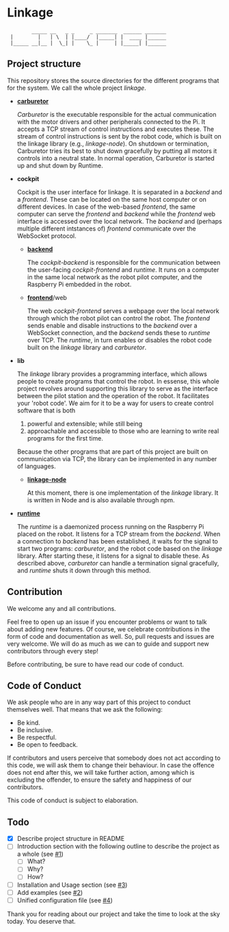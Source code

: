 # Linkage

<!--- figlet -f Cyberlarge linkage --->

            _____ __   _ _     _ _______  ______ _______
     |        |   | \  | |____/  |_____| |  ____ |______
     |_____ __|__ |  \_| |    \_ |     | |_____| |______

## Project structure

This repository stores the source directories for the different programs
that for the system. We call the whole project *linkage*.

- [**carburetor**](https://github.com/Impossible-Robotics-5412/linkage/tree/main/carburetor)

  _Carburetor_ is the executable responsible for the actual communication with the motor drivers and other peripherals connected to the Pi.
  It accepts a TCP stream of control instructions and executes these.
  The stream of control instructions is sent by the robot code, which is built on the linkage library (e.g., _linkage-node_).
  On shutdown or termination, Carburetor tries its best to shut down gracefully by putting all motors it controls into a neutral state.
  In normal operation, Carburetor is started up and shut down by Runtime.

- **cockpit**

  Cockpit is the user interface for linkage.
  It is separated in a _backend_ and a _frontend_.
  These can be located on the same host computer or on different devices.
  In case of the web-based _frontend_, the same computer can serve the _frontend_ and _backend_ while the _frontend_ web interface is accessed over the local network.
  The _backend_ and (perhaps multiple different intstances of) _frontend_ communicate over the WebSocket protocol.

    - [**backend**](https://github.com/Impossible-Robotics-5412/linkage/tree/main/cockpit/backend)

      The _cockpit-backend_ is responsible for the communication between the user-facing _cockpit-frontend_ and _runtime_.
      It runs on a computer in the same local network as the robot pilot computer, and the Raspberry Pi embedded in the robot.

    - [**frontend**](https://github.com/Impossible-Robotics-5412/linkage/tree/main/cockpit/web/frontend)/web

      The web _cockpit-frontend_ serves a webpage over the local network through which the robot pilot can control the robot.
      The _frontend_ sends enable and disable instructions to the _backend_ over a WebSocket connection, and the _backend_ sends these to _runtime_ over TCP.
      The _runtime_, in turn enables or disables the robot code built on the _linkage_ library and _carburetor_.

- **lib**

  The _linkage_ library provides a programming interface, which allows people to create programs that control the robot.
  In essense, this whole project revolves around supporting this library to serve as the interface between the pilot station and the operation of the robot.
  It facilitates your 'robot code'.
  We aim for it to be a way for users to create control software that is both

  1. powerful and extensible; while still being
  2. approachable and accessible to those who are learning to write real programs for the first time.

  Because the other programs that are part of this project are built on communication via TCP, the library can be implemented in any number of languages.

    - [**linkage-node**](https://github.com/Impossible-Robotics-5412/linkage/tree/main/lib/linkage-node)

      At this moment, there is one implementation of the _linkage_ library.
      It is written in Node and is also available through npm.

- [**runtime**](https://github.com/Impossible-Robotics-5412/linkage/tree/main/runtime)

  The _runtime_ is a daemonized process running on the Raspberry Pi placed on the robot.
  It listens for a TCP stream from the _backend_.
  When a connection to _backend_ has been established, it waits for the signal to start two programs: _carburetor_, and the robot code based on the _linkage_ library.
  After starting these, it listens for a signal to disable these.
  As described above, _carburetor_ can handle a termination signal gracefully, and _runtime_ shuts it down through this method.

## Contribution

We welcome any and all contributions.

Feel free to open up an issue if you encounter problems or want to talk about adding new features.
Of course, we celebrate contributions in the form of code and documentation as well.
So, pull requests and issues are very welcome.
We will do as much as we can to guide and support new contributors through every step!

Before contributing, be sure to have read our code of conduct.

## Code of Conduct

We ask people who are in any way part of this project to conduct themselves well.
That means that we ask the following:

- Be kind.
- Be inclusive.
- Be respectful.
- Be open to feedback.

If contributors and users perceive that somebody does not act according to this code, we will ask them to change their behaviour.
In case the offence does not end after this, we will take further action, among which is excluding the offender, to ensure the safety and happiness of our contributors.

This code of conduct is subject to elaboration.

## Todo

- [x] Describe project structure in README
- [ ] Introduction section with the following outline to describe the project as a whole (see [#1](https://github.com/Impossible-Robotics-5412/linkage/issues/1))
    - [ ] What?
    - [ ] Why?
    - [ ] How?
- [ ] Installation and Usage section (see [#3](https://github.com/Impossible-Robotics-5412/linkage/issues/3))
- [ ] Add examples (see [#2](https://github.com/Impossible-Robotics-5412/linkage/issues/2))
- [ ] Unified configuration file (see [#4](https://github.com/Impossible-Robotics-5412/linkage/issues/4))

Thank you for reading about our project and take the time to look at the sky today.
You deserve that.
